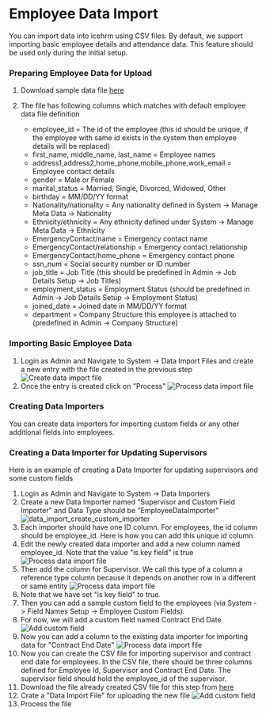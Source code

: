 # Employee Data Import
You can import data into icehrm using CSV files. By default, we support importing basic employee details and attendance data. This feature should be used only during the initial setup.

### Preparing Employee Data for Upload

1. Download sample data file <a href="https://s3.amazonaws.com/icehrm/images/blog-files/employees.csv?v=2" target="_blank">here</a>
2. The file has following columns which matches with default employee data file definition

    - employee_id = The id of the employee (this id should be unique, if the employee with same id exists in the system then employee details will be replaced)
    - first_name, middle_name, last_name = Employee names
    - address1,address2,home_phone,mobile_phone,work_email = Employee contact details
    - gender = Male or Female
    - marital_status = Married, Single, Divorced, Widowed, Other
    - birthday = MM/DD/YY format
    - Nationality/nationality = Any nationality defined in System -> Manage Meta Data -> Nationality
    - Ethnicity/ethnicity = Any ethnicity defined under System -> Manage Meta Data -> Ethnicity
    - EmergencyContact/name = Emergency contact name
    - EmergencyContact/relationship = Emergency contact relationship
    - EmergencyContact/home_phone = Emergency contact phone
    - ssn_num = Social security number or ID number
    - job_title = Job Title (this should be predefined in Admin -> Job Details Setup -> Job Titles)
    - employment_status = Employment Status (should be predefined in Admin -> Job Details Setup -> Employment Status)
    - joined_date = Joined date in MM/DD/YY format
    - department = Company Structure this employee is attached to (predefined in Admin -> Company Structure)


### Importing Basic Employee Data

1. Login as Admin and Navigate to System -> Data Import Files and create a new entry with the file created in the previous step
![Create data import file](https://s3.amazonaws.com/icehrm/images/blog-images/create_employee_data_import.png)
2. Once the entry is created click on "Process"
![Process data import file](https://s3.amazonaws.com/icehrm/images/blog-images/process_employee_data_import.png)

### Creating Data Importers

You can create data importers for importing custom fields or any other additional fields into employees.

### Creating a Data Importer for Updating Supervisors

Here is an example of creating a Data Importer for updating supervisors and some custom fields

1. Login as Admin and Navigate to System -> Data Importers
2. Create a new Data Importer named "Supervisor and Custom Field Importer" and Data Type should be "EmployeeDataImporter"
![data_import_create_custom_importer](https://s3.amazonaws.com/icehrm/images/blog-images/data_import_create_custom_importer.png)
3. Each importer should have one ID column. For employees, the id column should be employee_id. Here is how you can add this unique id column.
4. Edit the newly created data importer and add a new column named employee_id. Note that the value "is key field" is true
![Process data import file](https://s3.amazonaws.com/icehrm/images/blog-images/data_import_add_employee_id.png)
5. Then add the column for Supervisor. We call this type of a column a reference type column because it depends on another row in a different or same entity
![Process data import file](https://s3.amazonaws.com/icehrm/images/blog-images/data_import_supervisor_column.png)
6. Note that we have set "is key field" to true.
7. Then you can add a sample custom field to the employees (via System -> Field Names Setup -> Employee Custom Fields).
8. For now, we will add a custom field named Contract End Date
![Add custom field](https://s3.amazonaws.com/icehrm/images/blog-images/data_import_add_custom_field.png)
9. Now you can add a column to the existing data importer for importing data for "Contract End Date"
![Process data import file](https://s3.amazonaws.com/icehrm/images/blog-images/data_import_add_contract_end_date.png)
10. Now you can create the CSV file for importing supervisor and contract end date for employees. In the CSV file, there should be three columns defined for Employee Id, Supervisor and Contract End Date. The supervisor field should hold the employee_id of the
supervisor.
11. Download the file already created CSV file for this step from <a href="https://s3.amazonaws.com/icehrm/images/blog-files/employee_supervisors.csv" target="_blank">here</a>
12. Crate a "Data Import File" for uploading the new file
![Add custom field](https://s3.amazonaws.com/icehrm/images/blog-images/data_import_employee_supervisors_file.png)
13. Process the file

